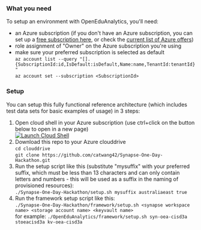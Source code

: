 ### What you need
To setup an environment with OpenEduAnalytics, you'll need:
* an Azure subscription (if you don't have an Azure subscription, you can set up a [free subscription here](https://azure.microsoft.com/free), or check the [current list of Azure offers](https://azure.microsoft.com/en-us/support/legal/offer-details/))
* role assignment of "Owner" on the Azure subscription you're using
* make sure your preferred subscription is selected as default \
`az account list --query "[].{SubscriptionId:id,IsDefault:isDefault,Name:name,TenantId:tenantId}"`\
`az account set --subscription <SubscriptionId>`

### Setup
You can setup this fully functional reference architecture (which includes test data sets for basic examples of usage) in 3 steps:
1) Open cloud shell in your Azure subscription (use ctrl+click on the button below to open in a new page)\
[![Launch Cloud Shell](https://azurecomcdn.azureedge.net/mediahandler/acomblog/media/Default/blog/launchcloudshell.png "Launch Cloud Shell")](https://shell.azure.com/bash)
2) Download this repo to your Azure clouddrive \
`cd clouddrive`\
`git clone https://github.com/catwang42/Synapse-One-Day-Hackathon.git`
3) Run the setup script like this (substitute "mysuffix" with your preferred suffix, which must be less than 13 characters and can only contain letters and numbers - this will be used as a suffix in the naming of provisioned resources): \
`./Synapse-One-Day-Hackathon/setup.sh mysuffix australiaeast true` 
4) Run the framework setup script like this: \
`./Synapse-One-Day-Hackathon/framework/setup.sh <synapse workspace name> <storage account name> <keyvault name>` \
for example: `./OpenEduAnalytics/framework/setup.sh syn-oea-cisd3a stoeacisd3a kv-oea-cisd3a`



